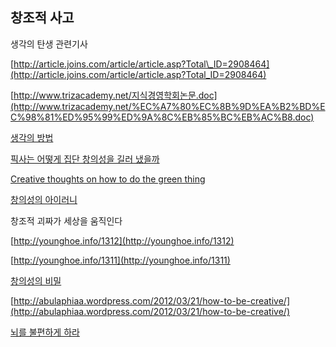 ## 창조적 사고

생각의 탄생 관련기사

[http://article.joins.com/article/article.asp?Total\_ID=2908464](http://article.joins.com/article/article.asp?Total_ID=2908464)

[http://www.trizacademy.net/지식경영학회논문.doc](http://www.trizacademy.net/%EC%A7%80%EC%8B%9D%EA%B2%BD%EC%98%81%ED%95%99%ED%9A%8C%EB%85%BC%EB%AC%B8.doc)

[생각의 방법](http://rainblue.egloos.com/3932741 "생각의 방법")

[픽사는 어떻게 집단 창의성을 길러
냈을까](http://jangxyz.springnote.com/pages/1684958 "http://jangxyz.springnote.com/pages/1684958")

[Creative thoughts on how to do the green
thing](http://moai.tistory.com/772 "http://moai.tistory.com/772")

[창의성의
아이러니](http://www.ibm.com/developerworks/kr/library/dwclm/20100630/ "http://www.ibm.com/developerworks/kr/library/dwclm/20100630/")

창조적 괴짜가 세상을 움직인다

[http://younghoe.info/1312](http://younghoe.info/1312)

[http://younghoe.info/1311](http://younghoe.info/1311)

[창의성의 비밀](http://pragmaticstory.com/1189 "http://pragmaticstory.com/1189")

[http://abulaphiaa.wordpress.com/2012/03/21/how-to-be-creative/](http://abulaphiaa.wordpress.com/2012/03/21/how-to-be-creative/)

[뇌를 불편하게 하라](http://www.talk-with-hani.com/archives/1139)

